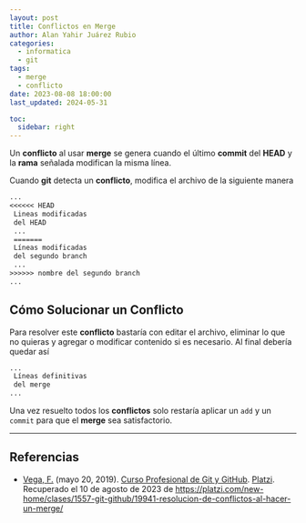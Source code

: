 ```yaml
---
layout: post
title: Conflictos en Merge
author: Alan Yahir Juárez Rubio
categories:
  - informatica
  - git
tags:
  - merge
  - conflicto
date: 2023-08-08 18:00:00
last_updated: 2024-05-31

toc:
  sidebar: right
---
```


Un **conflicto** al usar **merge** se genera cuando el último **commit** del
**HEAD** y la **rama** señalada modifican la misma línea.

Cuando **git** detecta un **conflicto**, modifica el archivo de la siguiente manera

```txt
...
<<<<<< HEAD
 Lineas modificadas
 del HEAD
 ...
 =======
 Líneas modificadas
 del segundo branch
 ...
>>>>>> nombre del segundo branch
...
```

## Cómo Solucionar un Conflicto

Para resolver este **conflicto** bastaría con editar el archivo, eliminar lo
que no quieras y agregar o modificar contenido si es necesario. Al final
debería quedar así

```txt
...
 Líneas definitivas
 del merge
...
```

Una vez resuelto todos los **conflictos** solo restaría aplicar un `add` y un
`commit` para que el **merge** sea satisfactorio.

---

<div style="page-break-after: always;"></div>

## Referencias

- [Vega, F.](https://platzi.com/profes/freddier/)
  (mayo 20, 2019).
  [Curso Profesional de Git y GitHub](https://platzi.com/cursos/git-github/).
  [Platzi](https://platzi.com/).
  Recuperado el 10 de agosto de 2023 de
  <https://platzi.com/new-home/clases/1557-git-github/19941-resolucion-de-conflictos-al-hacer-un-merge/>
